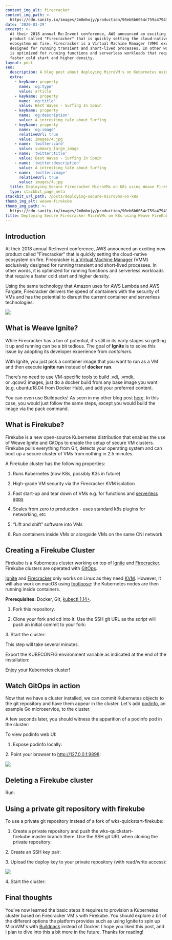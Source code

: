 ```yaml
---
content_img_alt: firecracker
content_img_path: >-
  https://cdn.sanity.io/images/2m8mhojy/production/90eb6b6054c759a47943b78e6a88e0a9a718dc2d-1460x820.png
date: '2020-01-29'
excerpt: >-
  At their 2018 annual Re:Invent conference, AWS announced an exciting new
  product called "Firecracker" that is quickly setting the cloud-native
  ecosystem on fire. Firecracker is a Virtual Machine Manager (VMM) exclusively
  designed for running transient and short-lived processes. In other words, it
  is optimized for running functions and serverless workloads that require
  faster cold start and higher density.
layout: post
seo:
  description: A blog post about deploying MicroVM's on Kubernetes using Weave FireKube
  extra:
    - keyName: property
      name: 'og:type'
      value: article
    - keyName: property
      name: 'og:title'
      value: Best Waves - Surfing In Spain
    - keyName: property
      name: 'og:description'
      value: A intresting tale about Surfing
    - keyName: property
      name: 'og:image'
      relativeUrl: true
      value: images/4.jpg
    - name: 'twitter:card'
      value: summary_large_image
    - name: 'twitter:title'
      value: Best Waves - Surfing In Spain
    - name: 'twitter:description'
      value: A intresting tale about Surfing
    - name: 'twitter:image'
      relativeUrl: true
      value: images/4.jpg
  title: Deploying Secure Firecracker MicroVMs on K8s using Weave FireKube
  type: stackbit_page_meta
stackbit_url_path: /posts/deploying-secure-microvms-on-k8s
thumb_img_alt: weave-firekube
thumb_img_path: >-
  https://cdn.sanity.io/images/2m8mhojy/production/90eb6b6054c759a47943b78e6a88e0a9a718dc2d-1460x820.png
title: Deploying Secure Firecracker MicroVMs on K8s using Weave FireKube
---
```

## Introduction

At their 2018 annual Re:Invent conference, AWS announced an exciting new product called "Firecracker" that is quickly setting the cloud-native ecosystem on fire. Firecracker is[ a Virtual Machine Manager](https://github.com/firecracker-microvm) (VMM) exclusively designed for running transient and short-lived processes. In other words, it is optimized for running functions and serverless workloads that require a faster cold start and higher density.

Using the same technology that Amazon uses for AWS Lambda and AWS Fargate, Firecracker delivers the speed of containers with the security of VMs and has the potential to disrupt the current container and serverless technologies.

![](https://appfleet-com.cdn.ampproject.org/i/s/appfleet.com/blog/content/images/2020/01/diagram-desktop@3x.png)

## What is Weave Ignite?&#xA;&#xA;

While Firecracker has a ton of potential, it's still in its early stages so getting it up and running can be a bit tedious. The goal of **Ignite** is to solve this issue by adopting its developer experience from *containers*.

With Ignite, you just pick a container image that you want to run as a VM and then execute **ignite run** instead of **docker run**.

There’s no need to use VM-specific tools to build .vdi, .vmdk, or .qcow2 images, just do a docker build from any base image you want (e.g. ubuntu:18.04 from Docker Hub), and add your preferred content.

You can even use Buildpacks! As seen in my other blog post [here](https://appfleet.com/blog/using-buildpacks-to-provision-oci/). In this case, you would just follow the same steps, except you would build the image via the pack command.

## What is Firekube?

Firekube is a new open-source Kubernetes distribution that enables the use of Weave Ignite and GitOps to enable the setup of secure VM clusters. Firekube pulls everything from Git, detects your operating system and can boot up a secure cluster of VMs from nothing in 2.5 minutes.

A Firekube cluster has the following properties:

1.  Runs Kubernetes (now K8s, possibly K3s in future)

2.  High-grade VM security via the Firecracker KVM isolation

3.  Fast start-up and tear down of VMs e.g. for functions and [serverless apps](https://appfleet.com/)

4.  Scales from zero to production - uses standard k8s plugins for networking, etc

5.  “Lift and shift” software into VMs

6.  Run containers inside VMs or alongside VMs on the same CNI network

## Creating a Firekube Cluster

Firekube is a Kubernetes cluster working on top of [Ignite](https://github.com/weaveworks/ignite) and [Firecracker](https://github.com/firecracker-microvm/firecracker). Firekube clusters are operated with [GitOps](https://www.weave.works/technologies/gitops/).

[Ignite](https://github.com/weaveworks/ignite) and [Firecracker](https://github.com/firecracker-microvm/firecracker) only works on Linux as they need [KVM](https://en.wikipedia.org/wiki/Kernel-based_Virtual_Machine). However, it will also work on macOS using [footloose](https://github.com/weaveworks/footloose): the Kubernetes nodes are then running inside containers.

**Prerequisites**: Docker, Git, [kubectl 1.14+](https://v1-14.docs.kubernetes.io/docs/tasks/tools/install-kubectl/).

1.  Fork this repository.

2.  Clone your fork and cd into it. Use the SSH git URL as the script will push an initial commit to your fork:

3\. Start the cluster:

This step will take several minutes.

Export the KUBECONFIG environment variable as indicated at the end of the installation:

Enjoy your Kubernetes cluster!

## Watch GitOps in action

Now that we have a cluster installed, we can commit Kubernetes objects to the git repository and have them appear in the cluster. Let's add [podinfo](https://github.com/stefanprodan/podinfo), an example Go microservice, to the cluster.

A few seconds later, you should witness the apparition of a podinfo pod in the cluster:

To view podinfo web UI:

1.  Expose podinfo locally:

2\. Point your browser to http://127.0.0.1:9898:

![](https://appfleet-com.cdn.ampproject.org/i/s/appfleet.com/blog/content/images/2020/01/podinfo.png)

## Deleting a Firekube cluster&#xA;&#xA;

Run:

## Using a private git repository with firekube

To use a private git repository instead of a fork of wks-quickstart-firekube:

1.  Create a private repository and push the wks-quickstart-firekube master branch there. Use the SSH git URL when cloning the private repository:

2\. Create an SSH key pair:

3\. Upload the deploy key to your private repository (with read/write access):

![](https://appfleet-com.cdn.ampproject.org/i/s/appfleet.com/blog/content/images/2020/01/deploy-key.png)

4\. Start the cluster:


## Final thoughts

You've now learned the basic steps it requires to provision a Kubernetes cluster based on Firecracker VM's with Firekube. You should explore a bit of the different options the platform provides such as using Ignite to spin up MicroVM's with [Buildpack](https://appfleet.com/blog/using-buildpacks-to-provision-oci/) instead of Docker. I hope you liked this post, and I plan to dive into this a bit more in the future. Thanks for reading!
